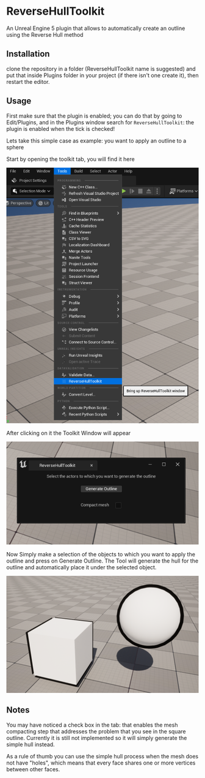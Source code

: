 # ReverseHullToolkit
An Unreal Engine 5 plugin that allows to automatically create an outline using the Reverse Hull method

## Installation
clone the repository in a folder (ReverseHullToolkit name is suggested) and put that inside Plugins folder in your project (if there isn't one create it), then restart the editor.

## Usage

First make sure that the plugin is enabled; you can do that by going to Edit/Plugins, and in the Plugins window search for `ReverseHullToolkit`: the plugin is enabled when the tick is checked!

Lets take this simple case as example: you want to apply an outline to a sphere

Start by opening the toolkit tab, you will find it here 

![](./Samples/Tab.png)

After clicking on it the Toolkit Window will appear

![](./Samples/Toolkit.png)

Now Simply make a selection of the objects to which you want to apply the outline and press on Generate Outline.
The Tool will generate the hull for the outline and automatically place it under the selected object.

![](./Samples/Result.png)

## Notes
You may have noticed a check box in the tab: that enables the mesh compacting step that addresses the problem that you see in the square outline.
Currently it is still not implemented so it will simply generate the simple hull instead.

As a rule of thumb you can use the simple hull process when the mesh does not have "holes", which means that every face shares one or more vertices between other faces.
